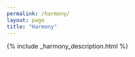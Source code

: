```yaml
---
permalink: /harmony/
layout: page
title: "Harmony"
---
```


{% include _harmony_description.html %}
